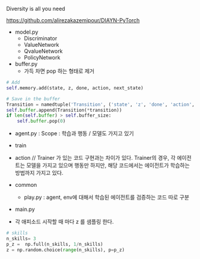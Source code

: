 Diversity is all you need

https://github.com/alirezakazemipour/DIAYN-PyTorch


* model.py 
    * Discriminator 
    * ValueNetwork
    * QvalueNetwork
    * PolicyNetwork 
* buffer.py
    * 가득 차면 pop 하는 형태로 제거 

```python
# Add
self.memory.add(state, z, done, action, next_state)

# Save in the buffer 
Transition = namedtuple('Transition', ('state', 'z', 'done', 'action', 'next_state'))
self.buffer.append(Transition(*transition))
if len(self.buffer) > self.buffer_size:
    self.buffer.pop(0)
```

* agent.py : Scope : 학습과 행동 / 모델도 가지고 있기 
 * train 
 * action
// Trainer 가 있는 코드 구현과는 차이가 있다. Trainer의 경우, 각 에이전트는 모델을 가지고 있으며 행동만 하지만, 해당 코드에서는 에이전트가 학습하는 방법까지 가지고 있다. 


* common
    * play.py : agent, env에 대해서 학습된 에이전트를 검증하는 코드 따로 구분 

* main.py
 * 각 애피소드 시작할 때 마다 z 를 샘플링 한다. 


```python
# skills 
n_skills= 3
p_z =  np.full(n_skills, 1/n_skills)
z = np.random.choice(range(n_skills), p=p_z)
```